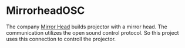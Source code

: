 # MirrorheadOSC

The company [Mirror Head](http://www.dynamicprojection.com/mirror-head/) builds projector with a mirror head. The communication utilizes the open sound control protocol. So this project uses this connection to controll the projector.